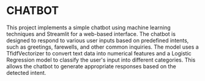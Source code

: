 # CHATBOT

This project implements a simple chatbot using machine learning techniques and Streamlit for a web-based interface. The chatbot is designed to respond to various user inputs based on predefined intents, such as greetings, farewells, and other common inquiries. The model uses a TfidfVectorizer to convert text data into numerical features and a Logistic Regression model to classify the user's input into different categories. This allows the chatbot to generate appropriate responses based on the detected intent.
